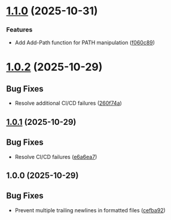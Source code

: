 # [1.1.0](https://github.com/bolens/ps-profile/compare/v1.0.2...v1.1.0) (2025-10-31)


### Features

* Add Add-Path function for PATH manipulation ([f060c89](https://github.com/bolens/ps-profile/commit/f060c89cf9201e23ec6db94db938a7b875f7b92c))

# [1.0.2](https://github.com/bolens/ps-profile/compare/v1.0.1...v1.0.2) (2025-10-29)


## Bug Fixes

* Resolve additional CI/CD failures ([260f74a](https://github.com/bolens/ps-profile/commit/260f74a1e24f1528521157e633fe78214fb1c5ff))

## [1.0.1](https://github.com/bolens/ps-profile/compare/v1.0.0...v1.0.1) (2025-10-29)


## Bug Fixes

* Resolve CI/CD failures ([e6a6ea7](https://github.com/bolens/ps-profile/commit/e6a6ea7a6163b6c20cfdafe7aac6d168dfecebf7))

## 1.0.0 (2025-10-29)


## Bug Fixes

* Prevent multiple trailing newlines in formatted files ([cefba92](https://github.com/bolens/ps-profile/commit/cefba921f7e48b1603c98def05011d18e9226cbe))

